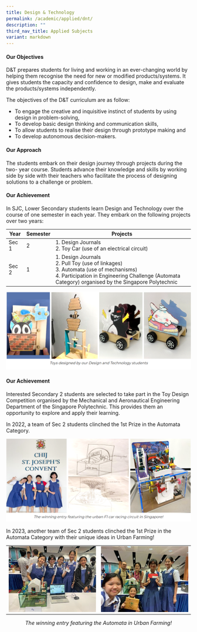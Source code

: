 ```yaml
---
title: Design & Technology
permalink: /academic/applied/dnt/
description: ""
third_nav_title: Applied Subjects
variant: markdown
---
```

<style type="text/css">
figcaption 
{
text-align:center;
font-style: italic;
}
</style>

#### **Our Objectives**


D&amp;T prepares students for living and working in an ever-changing world by helping them recognise the need for new or modified products/systems. It gives students the capacity and confidence to design, make and evaluate the products/systems independently. 

The objectives of the D&amp;T curriculum are as follow:

*   To engage the creative and inquisitive instinct of students by using design in problem-solving,
*   To develop basic design thinking and communication skills,
*   To allow students to realise their design through prototype making and
*   To develop autonomous decision-makers.

#### **Our Approach**


The students embark on their design journey through projects during the two- year course. Students advance their knowledge and skills by working side by side with their teachers who facilitate the process of designing solutions to a challenge or problem.  

#### **Our Achievement**


In SJC, Lower Secondary students learn Design and Technology over the course of one semester in each year. They embark on the following projects over two years:  

  

| Year | Semester | Projects |
| -------- | -------- | -------- |
| Sec 1     |     2    |                                                       1. Design Journals <br>2. Toy Car (use of an electrical circuit)                                                      |
| Sec 2 |     1    |  1. Design Journals  <br>2. Pull Toy (use of linkages) <br> 3. Automata (use of mechanisms)  <br>4. Participation in Engineering Challenge (Automata Category) organised by the Singapore Polytechnic |
 
![](/images/Curriculum/Craft%20and%20Technology/Design%20&amp;%20Technology/D1.png)

  

#### **Our Achievement**


Interested Secondary 2 students are selected to take part in the Toy Design Competition organised by the Mechanical and Aeronautical Engineering Department of the Singapore Polytechnic. This provides them an opportunity to explore and apply their learning.

In 2022, a team of Sec 2 students clinched the 1st Prize in the Automata Category.

  
![](/images/Curriculum/Craft%20and%20Technology/Design%20&amp;%20Technology/D2.png)


In 2023, another team of Sec 2 students clinched the 1st Prize in the Automata Category with their unique ideas in Urban Farming!



|  |  | 
| -------- | -------- | 
| ![](/images/Curriculum/Craft%20and%20Technology/Design%20&amp;%20Technology/dnt_automata1.jpg)     | ![](/images/Curriculum/Craft%20and%20Technology/Design%20&amp;%20Technology/dnt_automata2.jpg)     | 

 
<figcaption>The winning entry featuring the Automata in Urban Farming!
</figcaption>